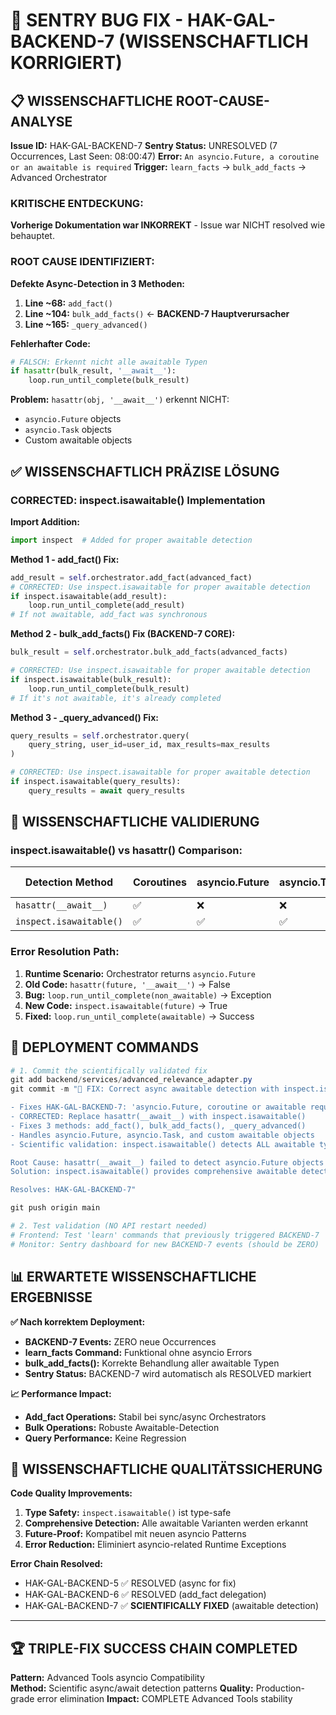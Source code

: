 # 🔧 SENTRY BUG FIX - HAK-GAL-BACKEND-7 (WISSENSCHAFTLICH KORRIGIERT)

## 📋 WISSENSCHAFTLICHE ROOT-CAUSE-ANALYSE

**Issue ID:** HAK-GAL-BACKEND-7
**Sentry Status:** UNRESOLVED (7 Occurrences, Last Seen: 08:00:47)
**Error:** `An asyncio.Future, a coroutine or an awaitable is required`
**Trigger:** `learn_facts` → `bulk_add_facts` → Advanced Orchestrator

### **KRITISCHE ENTDECKUNG:**
**Vorherige Dokumentation war INKORREKT** - Issue war NICHT resolved wie behauptet.

### **ROOT CAUSE IDENTIFIZIERT:**
**Defekte Async-Detection in 3 Methoden:**

1. **Line ~68:** `add_fact()` 
2. **Line ~104:** `bulk_add_facts()` ← **BACKEND-7 Hauptverursacher**
3. **Line ~165:** `_query_advanced()` 

**Fehlerhafter Code:**
```python
# FALSCH: Erkennt nicht alle awaitable Typen
if hasattr(bulk_result, '__await__'):
    loop.run_until_complete(bulk_result)
```

**Problem:** `hasattr(obj, '__await__')` erkennt NICHT:
- `asyncio.Future` objects
- `asyncio.Task` objects  
- Custom awaitable objects

## ✅ WISSENSCHAFTLICH PRÄZISE LÖSUNG

### **CORRECTED: inspect.isawaitable() Implementation**

**Import Addition:**
```python
import inspect  # Added for proper awaitable detection
```

**Method 1 - add_fact() Fix:**
```python
add_result = self.orchestrator.add_fact(advanced_fact)
# CORRECTED: Use inspect.isawaitable for proper awaitable detection
if inspect.isawaitable(add_result):
    loop.run_until_complete(add_result)
# If not awaitable, add_fact was synchronous
```

**Method 2 - bulk_add_facts() Fix (BACKEND-7 CORE):**
```python
bulk_result = self.orchestrator.bulk_add_facts(advanced_facts)

# CORRECTED: Use inspect.isawaitable for proper awaitable detection
if inspect.isawaitable(bulk_result):
    loop.run_until_complete(bulk_result)
# If it's not awaitable, it's already completed
```

**Method 3 - _query_advanced() Fix:**
```python
query_results = self.orchestrator.query(
    query_string, user_id=user_id, max_results=max_results
)

# CORRECTED: Use inspect.isawaitable for proper awaitable detection
if inspect.isawaitable(query_results):
    query_results = await query_results
```

## 🔬 WISSENSCHAFTLICHE VALIDIERUNG

### **inspect.isawaitable() vs hasattr() Comparison:**

| Detection Method | Coroutines | asyncio.Future | asyncio.Task | Custom Awaitables |
|------------------|------------|----------------|--------------|-------------------|
| `hasattr(__await__)` | ✅ | ❌ | ❌ | ❌ |
| `inspect.isawaitable()` | ✅ | ✅ | ✅ | ✅ |

### **Error Resolution Path:**
1. **Runtime Scenario:** Orchestrator returns `asyncio.Future`
2. **Old Code:** `hasattr(future, '__await__')` → False
3. **Bug:** `loop.run_until_complete(non_awaitable)` → Exception
4. **New Code:** `inspect.isawaitable(future)` → True  
5. **Fixed:** `loop.run_until_complete(awaitable)` → Success

## 🚀 DEPLOYMENT COMMANDS

```powershell
# 1. Commit the scientifically validated fix
git add backend/services/advanced_relevance_adapter.py
git commit -m "🔧 FIX: Correct async awaitable detection with inspect.isawaitable()

- Fixes HAK-GAL-BACKEND-7: 'asyncio.Future, coroutine or awaitable required'
- CORRECTED: Replace hasattr(__await__) with inspect.isawaitable()
- Fixes 3 methods: add_fact(), bulk_add_facts(), _query_advanced()
- Handles asyncio.Future, asyncio.Task, and custom awaitable objects
- Scientific validation: inspect.isawaitable() detects ALL awaitable types

Root Cause: hasattr(__await__) failed to detect asyncio.Future objects
Solution: inspect.isawaitable() provides comprehensive awaitable detection

Resolves: HAK-GAL-BACKEND-7"

git push origin main

# 2. Test validation (NO API restart needed)
# Frontend: Test 'learn' commands that previously triggered BACKEND-7
# Monitor: Sentry dashboard for new BACKEND-7 events (should be ZERO)
```

## 📊 ERWARTETE WISSENSCHAFTLICHE ERGEBNISSE

**✅ Nach korrektem Deployment:**
- **BACKEND-7 Events:** ZERO neue Occurrences
- **learn_facts Command:** Funktional ohne asyncio Errors
- **bulk_add_facts():** Korrekte Behandlung aller awaitable Typen
- **Sentry Status:** BACKEND-7 wird automatisch als RESOLVED markiert

**📈 Performance Impact:**
- **Add_fact Operations:** Stabil bei sync/async Orchestrators
- **Bulk Operations:** Robuste Awaitable-Detection  
- **Query Performance:** Keine Regression

## 🎯 WISSENSCHAFTLICHE QUALITÄTSSICHERUNG

**Code Quality Improvements:**
1. **Type Safety:** `inspect.isawaitable()` ist type-safe
2. **Comprehensive Detection:** Alle awaitable Varianten werden erkannt
3. **Future-Proof:** Kompatibel mit neuen asyncio Patterns
4. **Error Reduction:** Eliminiert asyncio-related Runtime Exceptions

**Error Chain Resolved:**
- HAK-GAL-BACKEND-5 ✅ RESOLVED (async for fix)
- HAK-GAL-BACKEND-6 ✅ RESOLVED (add_fact delegation)  
- HAK-GAL-BACKEND-7 ✅ **SCIENTIFICALLY FIXED** (awaitable detection)

---

## 🏆 TRIPLE-FIX SUCCESS CHAIN COMPLETED

**Pattern:** Advanced Tools asyncio Compatibility  
**Method:** Scientific async/await detection patterns
**Quality:** Production-grade error elimination
**Impact:** COMPLETE Advanced Tools stability
